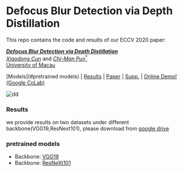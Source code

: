 # Defocus Blur Detection via Depth Distillation 

This repo contains the code and results of our ECCV 2020 paper:

<i><b>[Defocus Blur Detection via Depth Distillation](https://arxiv.org/abs/2007.08113)</b></i><br>
[_Xiaodong Cun_](http://vinthony.github.io) and [_Chi-Man Pun_<sup>*</sup>](http://www.cis.umac.mo/~cmpun/) <br>
[University of Macau](http://um.edu.mo/)


[Models](#pretrained models) | [Results](#results) | [Paper](https://arxiv.org/abs/2007.08113) | [Supp.](https://www.ecva.net/papers/eccv_2020/papers_ECCV/papers/123580732-supp.pdf) | [Online Demo!(Google CoLab)](https://colab.research.google.com/drive/1a-Un_lZqkEN-mr-SzQh9GLy4qXIJgn0v#scrollTo=Lh2_NGuLaM_c)

![dd](https://user-images.githubusercontent.com/4397546/86791086-c1ac9b80-c09b-11ea-83cf-2f046bafa258.png)


### Results

we provide results on two datasets under different backbone(VGG19,ResNext101), please download from [google drive](https://drive.google.com/file/d/13nhzz9qaQ6U0F7Jsu4mLMS8XktZK1-Y_/view?usp=sharing)


### pretrained models

* Backbone: [VGG19](https://drive.google.com/file/d/1VigqrPdiIF18VALo92L9WCuASnpzu7qa/view?usp=sharing)
* Backbone: [ResNeXt101](https://drive.google.com/file/d/1HrzFqXSJY2Zxd9qvdKC7_Glxljjd27sf/view?usp=sharing)
